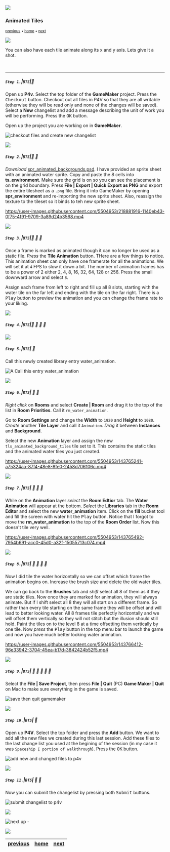 ![](../images/line3.png)

### Animated Tiles

<sub>[previous](../tile-brushes/README.md#user-content-tile-brushes) • [home](../README.md#user-content-gms2-background-tiles--sprites---table-of-contents) • [next](../transparent-tiles/README.md#user-content-transparent-tiles)</sub>

![](../images/line3.png)

You can also have each tile animate along its x and y axis.  Lets give it a shot.

<br>

---

##### `Step 1.`\|`BTS`|:small_blue_diamond:

Open up **P4v**.  Select the top folder of the **GameMaker** project. Press the <kbd>Checkout</kbd> button.  Checkout out all files in P4V so that they are all writable (otherwise they will be read only and none of the changes will be saved). Select a **New** changelist and add a message describing the unit of work you will be performing. Press the <kbd>OK</kbd> button.

Open up the project you are working on in **GameMaker**. 

![checkout files and create new changelist](images/checkoutFiles.png)

![](../images/line2.png)

##### `Step 2.`\|`BTS`|:small_blue_diamond: :small_blue_diamond: 

*Download* [spr_animated_backgrounds.psd](../Assets/Photoshop/spr_animated_backgrounds.psd). I have provided an sprite sheet with an animated water sprite.  Copy and paste the 8 cells into **ts_environment**.  Make sure the grid is on so you can see the placement is on the grid boundary. Press **File | Export | Quick Export as PNG** and export the entire tilesheet as a `.png` file. Bring it into GameMaker by opening **spr_environment** and re-importing the new sprite sheet.  Also, reassign the texture to the tileset so it binds to teh new sprite sheet.

https://user-images.githubusercontent.com/5504953/218881916-1140eb43-0f75-4f91-9709-3a89d24b3568.mp4

![](../images/line2.png)

##### `Step 3.`\|`BTS`|:small_blue_diamond: :small_blue_diamond: :small_blue_diamond:

Once a frame is marked as animated though it can no longer be used as a static file. *Press* the **Tile Animation** button.  THere are a few things to notice.  This animation sheet can only have one framerate for all the animations.  We will set it at `4` FPS to slow it down a bit.  The number of animation frames has to be a power of 2 either 2, 4, 8, 16, 32, 64, 128 or 256. Press the small downward arrow and select `8`.
	
Assign each frame from left to right and fill up all 8 slots, starting with the water tile on the far left and ending with the tile on the far right. There is a <kbd>Play</kbd> button to preview the animation and you can change the frame rate to your liking.  


![](../images/line2.png)

##### `Step 4.`\|`BTS`|:small_blue_diamond: :small_blue_diamond: :small_blue_diamond: :small_blue_diamond:


![](../images/line2.png)

##### `Step 5.`\|`BTS`| :small_orange_diamond:

Call this newly created library entry water_animation.

![A Call this entry water_animation](images/CallWaterAnimation.png)

![](../images/line2.png)

##### `Step 6.`\|`BTS`| :small_orange_diamond: :small_blue_diamond:
*Right click* on **Rooms** and select **Create | Room** and drag it to the top of the list in **Room Priorities**.  Call it `rm_water_animation`.  

Go to **Room Settings** and change the **Width** to `1920` and **Height** to `1080`. *Create* another **Tile Layer** and call it `Animation`.  *Drag* it between **Instances** and **Background**.
	
Select the new **Animation** layer and assign the new `tls_animated_background_tiles` tile set to it. This contains the static tiles and the animated water tiles you just created.

https://user-images.githubusercontent.com/5504953/143765241-a75324aa-87f4-48e8-8fe0-2458d706106c.mp4

![](../images/line2.png)

##### `Step 7.`\|`BTS`| :small_orange_diamond: :small_blue_diamond: :small_blue_diamond:

While on the **Animation** layer *select* the **Room Edtior** tab. The **Water Animation** will appear at the bottom.  *Select* the **Libraries** tab in the **Room Editor** and select the new **water_animation** item. Click on the **fill** bucket tool and fill the screen with water hit the <kbd>Play</kbd> button. Notice that I forgot to move the **rm_water_animation** to the top of the **Room Order** list. Now this doesn't tile very well.

https://user-images.githubusercontent.com/5504953/143765492-7954b691-acc0-45d0-a32f-15055713c074.mp4

![](../images/line2.png)

##### `Step 8.`\|`BTS`| :small_orange_diamond: :small_blue_diamond: :small_blue_diamond: :small_blue_diamond:

Now I did tile the water horizontally so we can offset which frame the animation begins on.  Increase the brush size and delete the old water tiles.  

We can go back to the **Brushes** tab and *shift* select all 8 of them as if they are static tiles.  Now once they are marked for animation, they will always animate.  But if I shift select all 8 they will all start on a different frame.  So rather than every tile starting on the same frame they will be offset and will lead to better looking water.  All 8 frames tile perfectly horizontally and we will offset them vertically so they will not stitch but the illusion should still hold. Paint the tiles on to the level 8 at a time offsetting them vertically by one tile. Now *press* the <kbd>Play</kbd> button in the top menu bar to launch the game and now you have much better looking water animation.

https://user-images.githubusercontent.com/5504953/143766412-96e33942-3704-45ea-b17d-3842424b52f5.mp4

![](../images/line2.png)

##### `Step 9.`\|`BTS`| :small_orange_diamond: :small_blue_diamond: :small_blue_diamond: :small_blue_diamond: :small_blue_diamond:

Select the **File | Save Project**, then press **File | Quit** (PC) **Game Maker | Quit** on Mac to make sure everything in the game is saved.

![save then quit gamemaker](images/saveQuit.png)

![](../images/line2.png)

##### `Step 10.`\|`BTS`| :large_blue_diamond:

Open up **P4V**.  Select the top folder and press the **Add** button.  We want to add all the new files we created during this last session.  Add these files to the last change list you used at the begining of the session (in my case it was `Spaceship I portion of walkthrough`). Press the <kbd>OK</kbd> button.

![add new and changed files to p4v](images/add.png)

![](../images/line2.png)

##### `Step 11.`\|`BTS`| :large_blue_diamond: :small_blue_diamond: 

Now you can submit the changelist by pressing both <kbd>Submit</kbd> buttons.

![submit changelist to p4v](images/submit.png)

![](../images/line.png)

<!-- <img src="https://via.placeholder.com/1000x100/45D7CA/000000/?text=Next Up - Transparent Tiles"> -->
![next up - ](images/banner.png)

![](../images/line.png)

| [previous](../tile-brushes/README.md#user-content-tile-brushes)| [home](../README.md#user-content-gms2-background-tiles--sprites---table-of-contents) | [next](../transparent-tiles/README.md#user-content-transparent-tiles)|
|---|---|---|
